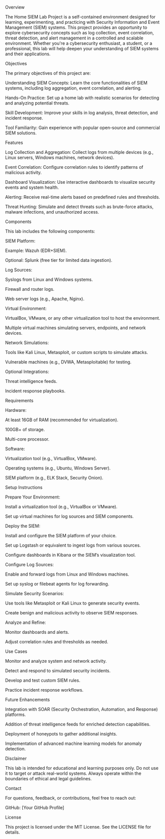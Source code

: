 Overview

The Home SIEM Lab Project is a self-contained environment designed for learning, experimenting, and practicing with Security Information and Event Management (SIEM) systems. This project provides an opportunity to explore cybersecurity concepts such as log collection, event correlation, threat detection, and alert management in a controlled and scalable environment. Whether you're a cybersecurity enthusiast, a student, or a professional, this lab will help deepen your understanding of SIEM systems and their applications.

Objectives

The primary objectives of this project are:

Understanding SIEM Concepts: Learn the core functionalities of SIEM systems, including log aggregation, event correlation, and alerting.

Hands-On Practice: Set up a home lab with realistic scenarios for detecting and analyzing potential threats.

Skill Development: Improve your skills in log analysis, threat detection, and incident response.

Tool Familiarity: Gain experience with popular open-source and commercial SIEM solutions.

Features

Log Collection and Aggregation: Collect logs from multiple devices (e.g., Linux servers, Windows machines, network devices).

Event Correlation: Configure correlation rules to identify patterns of malicious activity.

Dashboard Visualization: Use interactive dashboards to visualize security events and system health.

Alerting: Receive real-time alerts based on predefined rules and thresholds.

Threat Hunting: Simulate and detect threats such as brute-force attacks, malware infections, and unauthorized access.

Components

This lab includes the following components:

SIEM Platform:

Example: Wazuh (EDR+SIEM).

Optional: Splunk (free tier for limited data ingestion).

Log Sources:

Syslogs from Linux and Windows systems.

Firewall and router logs.

Web server logs (e.g., Apache, Nginx).

Virtual Environment:

VirtualBox, VMware, or any other virtualization tool to host the environment.

Multiple virtual machines simulating servers, endpoints, and network devices.

Network Simulations:

Tools like Kali Linux, Metasploit, or custom scripts to simulate attacks.

Vulnerable machines (e.g., DVWA, Metasploitable) for testing.

Optional Integrations:

Threat intelligence feeds.

Incident response playbooks.

Requirements

Hardware:

At least 16GB of RAM (recommended for virtualization).

100GB+ of storage.

Multi-core processor.

Software:

Virtualization tool (e.g., VirtualBox, VMware).

Operating systems (e.g., Ubuntu, Windows Server).

SIEM platform (e.g., ELK Stack, Security Onion).

Setup Instructions

Prepare Your Environment:

Install a virtualization tool (e.g., VirtualBox or VMware).

Set up virtual machines for log sources and SIEM components.

Deploy the SIEM:

Install and configure the SIEM platform of your choice.

Set up Logstash or equivalent to ingest logs from various sources.

Configure dashboards in Kibana or the SIEM’s visualization tool.

Configure Log Sources:

Enable and forward logs from Linux and Windows machines.

Set up syslog or filebeat agents for log forwarding.

Simulate Security Scenarios:

Use tools like Metasploit or Kali Linux to generate security events.

Create benign and malicious activity to observe SIEM responses.

Analyze and Refine:

Monitor dashboards and alerts.

Adjust correlation rules and thresholds as needed.

Use Cases

Monitor and analyze system and network activity.

Detect and respond to simulated security incidents.

Develop and test custom SIEM rules.

Practice incident response workflows.

Future Enhancements

Integration with SOAR (Security Orchestration, Automation, and Response) platforms.

Addition of threat intelligence feeds for enriched detection capabilities.

Deployment of honeypots to gather additional insights.

Implementation of advanced machine learning models for anomaly detection.

Disclaimer

This lab is intended for educational and learning purposes only. Do not use it to target or attack real-world systems. Always operate within the boundaries of ethical and legal guidelines.

Contact

For questions, feedback, or contributions, feel free to reach out:





GitHub: [Your GitHub Profile]

License

This project is licensed under the MIT License. See the LICENSE file for details.
